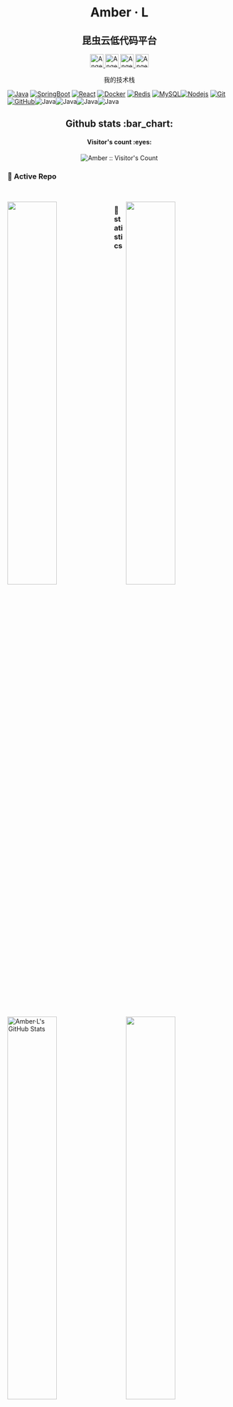 <h1 align="center">Amber · L</h1>
<h2 align="center">昆虫云低代码平台</h2>
<p align="center">
  <a href="https://blog.liyuze.work/">
    <img src="https://cdn.jsdelivr.net/gh/Ezuy-Lee/RainzeDrawingBed/media/amber-logo-gree.png" alt="Angel Santiago Jaime Zavala's DEV Profile" height="30" width="30">
  </a>
  <a href="https://blog.liyuze.work/">
    <img src="https://cdn.worldvectorlogo.com/logos/csdn-logo.svg" alt="Angel Santiago Jaime Zavala's LinkedIn Profile" height="30" width="30">
  </a>

  <a href="https://blog.liyuze.work/">
    <img src="https://cdn.jsdelivr.net/gh/Ezuy-Lee/RainzeDrawingBed/media/amber-logo-gree.png" alt="Angel Santiago Jaime Zavala's Stack Overflow Profile" height="30" width="30">
  </a>

  <a href="https://github.com/Ezuy-Lee">
    <img src="https://cdn.worldvectorlogo.com/logos/github-icon-1.svg" alt="Angel Santiago Jaime Zavala's StackShare Profile" height="30" width="30">
  </a>

</p>

<p align="center">我的技术栈</p>

[![Java](https://img.shields.io/badge/Java-orange?style=flat&logo=java&logoColor=white&link=https://github.com/Ezuy-Lee)](https://github.com/Ezuy-Lee) [![SpringBoot](https://img.shields.io/badge/-Springboot-black?style=flat&logo=spring&link=https://github.com/Ezuy-Lee)](https://github.com/Ezuy-Lee) [![React](https://img.shields.io/badge/-React-black?style=flat&logo=react&link=https://github.com/Ezuy-Lee)](https://github.com/Ezuy-Lee) [![Docker](https://img.shields.io/badge/-Docker-black?style=flat&logo=docker&link=https://github.com/Ezuy-Lee)](https://github.com/Ezuy-Lee) [![Redis](https://img.shields.io/badge/-Redis-black?style=flat&logo=redis&link=https://github.com/Ezuy-Lee)](https://github.com/Ezuy-Lee) [![MySQL](https://img.shields.io/badge/-MySQL-black?style=flat&logo=mysql&link=https://github.com/Ezuy-Lee)](https://github.com/Ezuy-Lee)[![Nodejs](https://img.shields.io/badge/-Nodejs-black?style=flat&logo=Node.js&link=https://github.com/Ezuy-Lee)](https://github.com/Ezuy-Lee) 
[![Git](https://img.shields.io/badge/-Git-black?style=flat&logo=git&link=https://github.com/Ezuy-Lee)](https://github.com/Ezuy-Lee) [![GitHub](https://img.shields.io/badge/-GitHub-181717?style=flat&logo=github&link=https://github.com/Ezuy-Lee)](https://github.com/Ezuy-Lee)![Java](https://img.shields.io/badge/amber-amber-green)![Java](https://img.shields.io/badge/%E6%98%86%E8%99%AB%E4%BA%91-amber-red)![Java](https://img.shields.io/badge/%E6%9D%8E%E9%9B%A8%E6%B3%BD-amber-pink)![Java](https://img.shields.io/badge/amber-hadoop-brightgreen)


<h2 align="center">Github stats :bar_chart:</h2>

<h4 align="center">Visitor's count :eyes:</h4>

<p align="center"><img src="https://profile-counter.glitch.me/{Ezuy-Lee}/count.svg" alt="Amber :: Visitor's Count" /></p>

### 👀 Active Repo
<br />
<p>
<img align="left" width="47%" src="https://github-readme-stats.vercel.app/api/pin/?username=Ezuy-Lee&repo=amber-insects-demo&theme=radical" />
<img align="right" width="47%" src="https://github-readme-stats.vercel.app/api/pin/?username=Ezuy-Lee&repo=amber-frontEnd&theme=radical" />
</p>

### 🙈 statistics
<p>
<img align="left" width="47%" src="https://github-readme-stats.vercel.app/api?username=Ezuy-Lee&&show_icons=true&theme=radical&line_height=27&v=5&count_private=true" alt="Amber·L's GitHub Stats" />
<img align="right" width="47%" src="https://github-readme-stats.vercel.app/api/top-langs/?username=Ezuy-Lee&theme=radical&layout=compact&hide=glsl,python,java,vue" />
</p>

<p>
<img align="left" width="47%" src="https://cdn.jsdelivr.net/gh/Ezuy-Lee/RainzeDrawingBed/media/amber-logo-gree.png" alt="Synthwave" height="300" width="500"></p>
<img align="right" width="47%" src="https://cdn.jsdelivr.net/gh/Ezuy-Lee/RainzeDrawingBed/media/weixingzh-amber.jpg" alt="Synthwave" height="300" width="500"></p>
</p>


